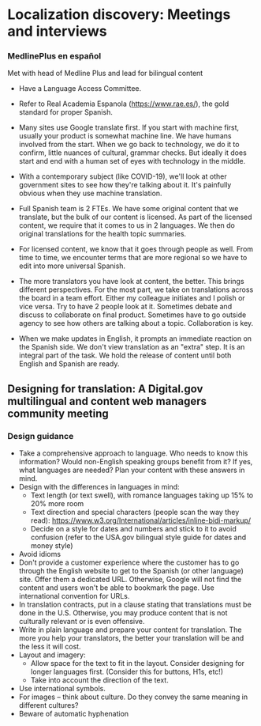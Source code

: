 # Localization discovery: Meetings and interviews

### MedlinePlus en español
Met with head of Medline Plus and lead for bilingual content

- Have a Language Access Committee.

- Refer to Real Academia Espanola (https://www.rae.es/), the gold standard for proper Spanish.

- Many sites use Google translate first. If you start with machine first, usually your product is somewhat machine line. We have humans involved from the start. When we go back to technology, we do it to confirm, little nuances of cultural, grammar checks. But ideally it does start and end with a human set of eyes with technology in the middle. 

- With a contemporary subject (like COVID-19), we'll look at other government sites to see how they're talking about it. It's painfully obvious when they use machine translation.

- Full Spanish team is 2 FTEs. We have some original content that we translate, but the bulk of our content is licensed. As part of the licensed content, we require that it comes to us in 2 languages. We then do original translations for the health topic summaries.

- For licensed content, we know that it goes through people as well. From time to time, we encounter terms that are more regional so we have to edit into more universal Spanish.

- The more translators you have look at content, the better. This brings different perspectives. For the most part, we take on translations across the board in a team effort. Either my colleague initiates and I polish or vice versa. Try to have 2 people look at it. Sometimes debate and discuss to collaborate on final product. Sometimes have to go outside agency to see how others are talking about a topic. Collaboration is key. 

- When we make updates in English, it prompts an immediate reaction on the Spanish side. We don't view translation as an "extra" step. It is an integral part of the task. We hold the release of content until both English and Spanish are ready.





## Designing for translation: A Digital.gov multilingual and content web managers community meeting 

### Design guidance

- Take a comprehensive approach to language. Who needs to know this information? Would non-English speaking groups benefit from it? If yes, what languages are needed? Plan your content with these answers in mind.
- Design with the differences in languages in mind: 
  - Text length (or text swell), with romance languages taking up 15% to 20% more room
  - Text direction and special characters (people scan the way they read): https://www.w3.org/International/articles/inline-bidi-markup/
  - Decide on a style for dates and numbers and stick to it to avoid confusion (refer to the USA.gov bilingual style guide for dates and money style)
- Avoid idioms
- Don't provide a customer experience where the customer has to go through the English website to get to the Spanish (or other language) site. Offer them a dedicated URL. Otherwise, Google will not find the content and users won't be able to bookmark the page. Use international convention for URLs.
- In translation contracts, put in a clause stating that translations must be done in the U.S. Otherwise, you may produce content that is not culturally relevant or is even offensive.
- Write in plain language and prepare your content for translation. The more you help your translators, the better your translation will be and the less it will cost.
- Layout and imagery:
  - Allow space for the text to fit in the layout. Consider designing for longer languages first. (Consider this for buttons, H1s, etc!)
  -	Take into account the direction of the text.
-	Use international symbols. 
-	For images – think about culture. Do they convey the same meaning in different cultures?
-	Beware of automatic hyphenation 


